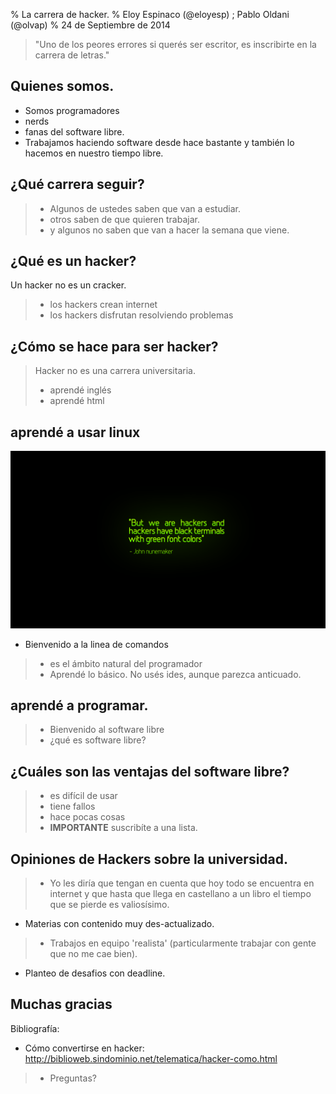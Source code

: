 % La carrera de hacker.
% Eloy Espinaco (@eloyesp) ; Pablo Oldani (@olvap)
% 24 de Septiembre de 2014

> "Uno de los peores errores si querés ser escritor, es inscribirte en la carrera de letras."

## Quienes somos.

- Somos programadores
- nerds
- fanas del software libre.
- Trabajamos haciendo software desde hace bastante y también lo hacemos en nuestro tiempo libre.

## ¿Qué carrera seguir?

> - Algunos de ustedes saben que van a estudiar.
> - otros saben de que quieren trabajar.
> - y algunos no saben que van a hacer la semana que viene.

## ¿Qué es un hacker?

Un hacker no es un cracker.

> - los hackers crean internet
> - los hackers disfrutan resolviendo problemas

## ¿Cómo se hace para ser hacker?

> Hacker no es una carrera universitaria.
> - aprendé inglés
> - aprendé html

## aprendé a usar linux

![But we are hackers and hackers have black terminals with green font colors! - John Nunemaker](terminal.png)

- Bienvenido a la linea de comandos
> - es el ámbito natural del programador
> - Aprendé lo básico. No usés ides, aunque parezca anticuado.

## aprendé a programar.

> - Bienvenido al software libre
> - ¿qué es software libre?

## ¿Cuáles son las ventajas del software libre?

> - es difícil de usar
> - tiene fallos
> - hace pocas cosas
> - **IMPORTANTE** suscribíte a una lista.

## Opiniones de Hackers sobre la universidad.

> - Yo les diría que tengan en cuenta que hoy todo se encuentra en internet y
    que hasta que llega en castellano a un libro el tiempo que se pierde es  valiosísimo.
  - Materias con contenido muy des-actualizado.

> - Trabajos en equipo 'realista' (particularmente trabajar con gente que no me cae bien).
  - Planteo de desafios con deadline.

## Muchas gracias

Bibliografía:

- Cómo convertirse en hacker: http://biblioweb.sindominio.net/telematica/hacker-como.html

> - Preguntas?
